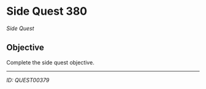 # Side Quest 380

*Side Quest*

## Objective
Complete the side quest objective.

---
*ID: QUEST00379*